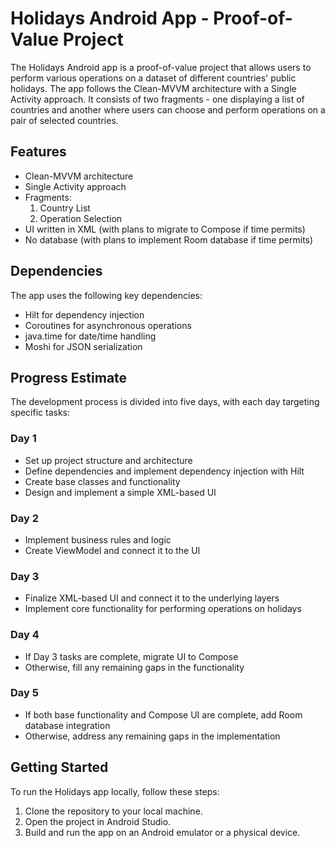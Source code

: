 # Holidays Android App - Proof-of-Value Project

The Holidays Android app is a proof-of-value project that allows users to perform various operations on a dataset of different countries' public holidays. The app follows the Clean-MVVM architecture with a Single Activity approach. It consists of two fragments - one displaying a list of countries and another where users can choose and perform operations on a pair of selected countries.

## Features

- Clean-MVVM architecture
- Single Activity approach
- Fragments: 
  1. Country List
  2. Operation Selection
- UI written in XML (with plans to migrate to Compose if time permits)
- No database (with plans to implement Room database if time permits)

## Dependencies

The app uses the following key dependencies:

- Hilt for dependency injection
- Coroutines for asynchronous operations
- java.time for date/time handling
- Moshi for JSON serialization

## Progress Estimate

The development process is divided into five days, with each day targeting specific tasks:

### Day 1
- Set up project structure and architecture
- Define dependencies and implement dependency injection with Hilt
- Create base classes and functionality
- Design and implement a simple XML-based UI

### Day 2
- Implement business rules and logic
- Create ViewModel and connect it to the UI

### Day 3
- Finalize XML-based UI and connect it to the underlying layers
- Implement core functionality for performing operations on holidays

### Day 4
- If Day 3 tasks are complete, migrate UI to Compose
- Otherwise, fill any remaining gaps in the functionality

### Day 5
- If both base functionality and Compose UI are complete, add Room database integration
- Otherwise, address any remaining gaps in the implementation

## Getting Started

To run the Holidays app locally, follow these steps:

1. Clone the repository to your local machine.
2. Open the project in Android Studio.
3. Build and run the app on an Android emulator or a physical device.
